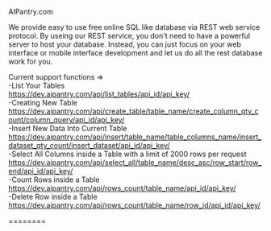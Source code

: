 AIPantry.com <br/>

We provide easy to use free online SQL like database via REST web service protocol. By useing our REST service, you don't need to have a powerful server to host your database. Instead, you can just focus on your web interface or mobile interface development and let us do all the rest database work for you. <br/>



Current support functions => <br/>
-List Your Tables <br/>
https://dev.aipantry.com/api/list_tables/api_id/api_key/ <br/>
-Creating New Table <br/>
https://dev.aipantry.com/api/create_table/table_name/create_column_qty_count/column_query/api_id/api_key/ <br/>
-Insert New Data Into Current Table <br/>
https://dev.aipantry.com/api/insert/table_name/table_columns_name/insert_dataset_qty_count/insert_dataset/api_id/api_key/<br/>
-Select All Columns inside a Table with a limit of 2000 rows per request <br/>
https://dev.aipantry.com/api/select_all/table_name/desc_asc/row_start/row_end/api_id/api_key/<br/>
-Count Rows inside a Table <br/>
https://dev.aipantry.com/api/rows_count/table_name/api_id/api_key/<br/>
-Delete Row inside a Table <br/>
https://dev.aipantry.com/api/rows_count/table_name/row_id/api_id/api_key/<br/>

========
